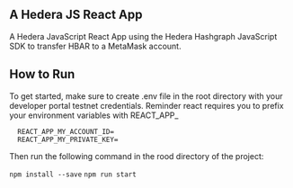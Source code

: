 ## A Hedera JS React App
A Hedera JavaScript React App using the Hedera Hashgraph JavaScript SDK to transfer HBAR to a MetaMask account.

## How to Run
To get started, make sure to create .env file in the root directory with your developer portal testnet credentials. Reminder react requires you to prefix your environment variables with REACT_APP_

```
  REACT_APP_MY_ACCOUNT_ID=
  REACT_APP_MY_PRIVATE_KEY=
```

Then run the following command in the rood directory of the project:

```npm install --save```
```npm run start```
